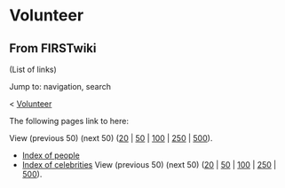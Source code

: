 # Volunteer

## From FIRSTwiki

(List of links)

Jump to: navigation, search

< [Volunteer](/index.php?title=Volunteer&redirect=no "Volunteer")

The following pages link to here:

View (previous 50) (next 50) ([20](/index.php?title=Special:Whatlinkshere/Volunteer&limit=20&from=0 "Special:Whatlinkshere/Volunteer") | [50](/index.php?title=Special:Whatlinkshere/Volunteer&limit=50&from=0 "Special:Whatlinkshere/Volunteer") | [100](/index.php?title=Special:Whatlinkshere/Volunteer&limit=100&from=0 "Special:Whatlinkshere/Volunteer") | [250](/index.php?title=Special:Whatlinkshere/Volunteer&limit=250&from=0 "Special:Whatlinkshere/Volunteer") | [500](/index.php?title=Special:Whatlinkshere/Volunteer&limit=500&from=0 "Special:Whatlinkshere/Volunteer")).

- [Index of people](Index_of_people "Index of people")
- [Index of celebrities](Index_of_celebrities "Index of celebrities") View (previous 50) (next 50) ([20](/index.php?title=Special:Whatlinkshere/Volunteer&limit=20&from=0 "Special:Whatlinkshere/Volunteer") | [50](/index.php?title=Special:Whatlinkshere/Volunteer&limit=50&from=0 "Special:Whatlinkshere/Volunteer") | [100](/index.php?title=Special:Whatlinkshere/Volunteer&limit=100&from=0 "Special:Whatlinkshere/Volunteer") | [250](/index.php?title=Special:Whatlinkshere/Volunteer&limit=250&from=0 "Special:Whatlinkshere/Volunteer") | [500](/index.php?title=Special:Whatlinkshere/Volunteer&limit=500&from=0 "Special:Whatlinkshere/Volunteer")).
